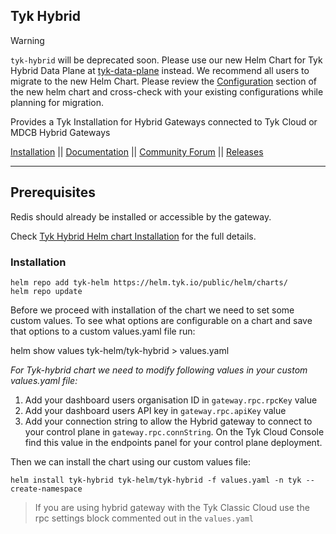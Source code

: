 ## Tyk Hybrid

> [!WARNING]  
> `tyk-hybrid` will be deprecated soon. Please use our new Helm Chart for Tyk Hybrid Data Plane at [tyk-data-plane](https://github.com/TykTechnologies/tyk-charts/tree/main/tyk-data-plane) instead.
> We recommend all users to migrate to the new Helm Chart. Please review the [Configuration](https://tyk.io/docs/tyk-cloud/environments-deployments/hybrid-gateways-helm/#configuration) section of the new helm chart and cross-check with your existing configurations while planning for migration.


Provides a Tyk Installation for Hybrid Gateways connected to Tyk Cloud or MDCB Hybrid Gateways

[Installation](https://tyk.io/docs/apim/open-source/installation/) || [Documentation](https://tyk.io/docs) || [Community Forum](https://community.tyk.io/) || [Releases](https://hub.docker.com/r/tykio/tyk-gateway/tags?page=1&ordering=last_updated)

---

## Prerequisites
Redis should already be installed or accessible by the gateway.

Check [Tyk Hybrid Helm chart Installation](https://tyk.io/docs/tyk-cloud/environments-deployments/hybrid-gateways/#installing-hybrid-gateways-in-a-kubernetes-cluster) for the full details.

### Installation

    helm repo add tyk-helm https://helm.tyk.io/public/helm/charts/
    helm repo update


Before we proceed with installation of the chart we need to set some custom values. To see what options are configurable on a chart and save that options to a custom values.yaml file run:

   helm show values tyk-helm/tyk-hybrid > values.yaml


*For Tyk-hybrid chart we need to modify following values in your custom values.yaml file:*
1. Add your dashboard users organisation ID in `gateway.rpc.rpcKey` value
2. Add your dashboard users API key in `gateway.rpc.apiKey` value
3. Add your connection string to allow the Hybrid gateway to connect to your control plane in `gateway.rpc.connString`. On the Tyk Cloud Console find this value in the endpoints panel for your control plane deployment.

Then we can install the chart using our custom values file:

    helm install tyk-hybrid tyk-helm/tyk-hybrid -f values.yaml -n tyk --create-namespace

> If you are using hybrid gateway with the Tyk Classic Cloud use the rpc settings block commented out in the `values.yaml`

